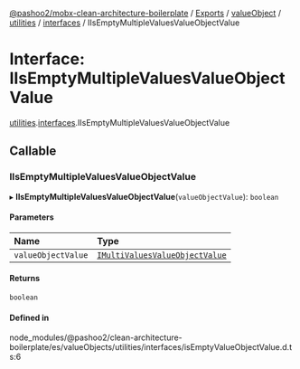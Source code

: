 [@pashoo2/mobx-clean-architecture-boilerplate](../README.md) / [Exports](../modules.md) / [valueObject](../modules/valueobject.md) / [utilities](../modules/valueobject.utilities.md) / [interfaces](../modules/valueobject.utilities.interfaces.md) / IIsEmptyMultipleValuesValueObjectValue

# Interface: IIsEmptyMultipleValuesValueObjectValue

[utilities](../modules/valueobject.utilities.md).[interfaces](../modules/valueobject.utilities.interfaces.md).IIsEmptyMultipleValuesValueObjectValue

## Callable

### IIsEmptyMultipleValuesValueObjectValue

▸ **IIsEmptyMultipleValuesValueObjectValue**(`valueObjectValue`): `boolean`

#### Parameters

| Name | Type |
| :------ | :------ |
| `valueObjectValue` | [`IMultiValuesValueObjectValue`](valueobject.interfaces.imultivaluesvalueobjectvalue.md) |

#### Returns

`boolean`

#### Defined in

node_modules/@pashoo2/clean-architecture-boilerplate/es/valueObjects/utilities/interfaces/isEmptyValueObjectValue.d.ts:6

